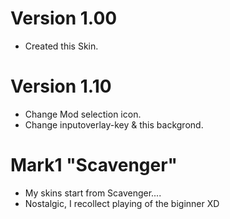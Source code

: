 # Version 1.00
* Created this Skin.

# Version 1.10
* Change Mod selection icon.
* Change inputoverlay-key & this backgrond.

# Mark1 "Scavenger"
* My skins start from Scavenger....
* Nostalgic, I recollect playing of the biginner XD
